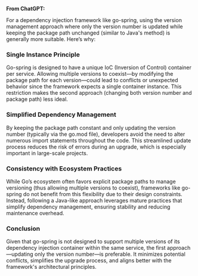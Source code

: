 **From ChatGPT:**

For a dependency injection framework like go-spring, using the version management approach where only the version number
is updated while keeping the package path unchanged (similar to Java's method) is generally more suitable. Here’s why:

### Single Instance Principle

Go-spring is designed to have a unique IoC (Inversion of Control) container per service. Allowing multiple versions to
coexist—by modifying the package path for each version—could lead to conflicts or unexpected behavior since the
framework expects a single container instance. This restriction makes the second approach (changing both version number
and package path) less ideal.

### Simplified Dependency Management

By keeping the package path constant and only updating the version number (typically via the go.mod file), developers
avoid the need to alter numerous import statements throughout the code. This streamlined update process reduces the risk
of errors during an upgrade, which is especially important in large-scale projects.

### Consistency with Ecosystem Practices

While Go’s ecosystem often favors explicit package paths to manage versioning (thus allowing multiple versions to
coexist), frameworks like go-spring do not benefit from this flexibility due to their design constraints. Instead,
following a Java-like approach leverages mature practices that simplify dependency management, ensuring stability and
reducing maintenance overhead.

### Conclusion

Given that go-spring is not designed to support multiple versions of its dependency injection container within the same
service, the first approach—updating only the version number—is preferable. It minimizes potential conflicts, simplifies
the upgrade process, and aligns better with the framework's architectural principles.